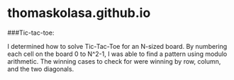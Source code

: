# thomaskolasa.github.io

###Tic-tac-toe:

I determined how to solve Tic-Tac-Toe for an N-sized board. By numbering each cell on the board 0 to N^2-1, I was able to find a pattern using modulo arithmetic. The winning cases to check for were winning by row, column, and the two diagonals.
